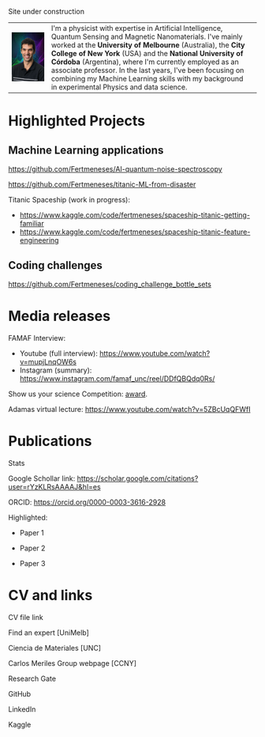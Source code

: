 Site under construction

|  |  |  |
|---|:---|:---|
| ![Logo image](https://github.com/Fertmeneses/fertmeneses.github.io/blob/main/assets/logo_image.png?raw=true) | I'm a physicist with expertise in Artificial Intelligence, Quantum Sensing and Magnetic Nanomaterials. I've mainly worked at the <b>University of Melbourne</b> (Australia), the <b>City College of New York</b> (USA) and the <b>National University of Córdoba</b> (Argentina), where I'm currently employed as an associate professor. In the last years, I've been focusing on combining my Machine Learning skills with my background in experimental Physics and data science. ||

# Highlighted Projects

## Machine Learning applications

https://github.com/Fertmeneses/AI-quantum-noise-spectroscopy

https://github.com/Fertmeneses/titanic-ML-from-disaster

Titanic Spaceship (work in progress):

- https://www.kaggle.com/code/fertmeneses/spaceship-titanic-getting-familiar
- https://www.kaggle.com/code/fertmeneses/spaceship-titanic-feature-engineering

## Coding challenges

https://github.com/Fertmeneses/coding_challenge_bottle_sets

# Media releases

FAMAF Interview:

- Youtube (full interview): https://www.youtube.com/watch?v=mupjLnqOW6s
- Instagram (summary): https://www.instagram.com/famaf_unc/reel/DDfQBQdq0Rs/

Show us your science Competition: [award](https://science.unimelb.edu.au/engage/show-us-your-science).

Adamas virtual lecture: https://www.youtube.com/watch?v=5ZBcUqQFWfI

# Publications

Stats

Google Schollar link: https://scholar.google.com/citations?user=rYzKLRsAAAAJ&hl=es

ORCID: https://orcid.org/0000-0003-3616-2928



Highlighted:

- Paper 1

- Paper 2

- Paper 3

# CV and links

CV file link

Find an expert [UniMelb]

Ciencia de Materiales [UNC]

Carlos Meriles Group webpage [CCNY]

Research Gate

GitHub

LinkedIn

Kaggle